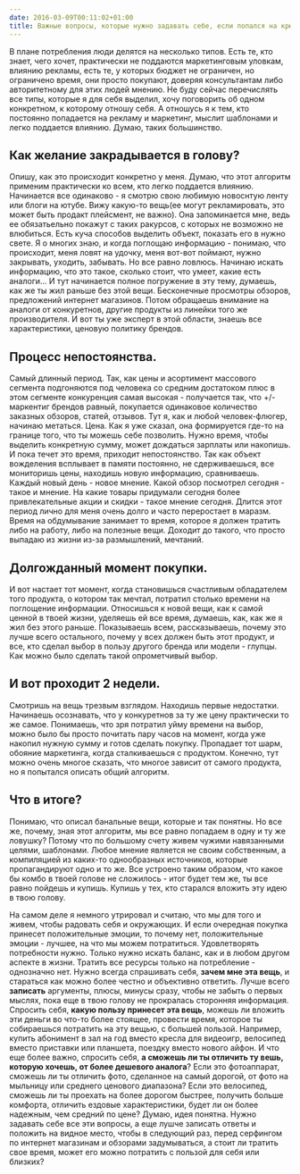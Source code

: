 ```yaml
---
date: 2016-03-09T00:11:02+01:00
title: Важные вопросы, которые нужно задавать себе, если попался на крючек рекламы.
---
```


В плане потребления люди делятся на несколько типов. Есть те, кто знает, чего хочет, практически не поддаются маркетинговым уловкам, влиянию рекламы, есть те, у которых бюджет не ограничен, но ограничено время, они просто покупают, доверяя консультантам либо авторитетному для этих людей мнению. Не буду сейчас перечислять все типы, которые я для себя выделил, хочу поговорить об одном конкретном, к которому отношу себя. А отношусь я к тем, кто постоянно попадается на рекламу и маркетинг, мыслит шаблонами и легко поддается влиянию. Думаю, таких большинство.

## Как желание закрадывается в голову?

Опишу, как это происходит конкретно у меня. Думаю, что этот алгоритм применим практически ко всем, кто легко поддается влиянию.
Начинается все одинаково - я смотрю свою любимую новоснтую ленту или блоги на ютубе. Вижу какую-то вещь(ее могут рекламировать, это может быть продакт плейсмент, не важно). Она запоминается мне, ведь ее обязатьельно покажут с таких ракурсов, с которых не возможно не влюбиться. Есть куча способов выделить объект, показать его в нужно свете. Я о многих знаю, и  когда поглощаю информацию - понимаю, что происходит, меня ловят на удочку, меня вот-вот поймают, нужно закрывать, уходить, забывать. Но все равно ловлюсь. Начинаю искать информацию, что это такое, сколько стоит, что умеет, какие есть аналоги... И тут начинается полное погружение в эту тему, думаешь, как же ты жил раньше без этой вещи. Бесконечные просмотры обзоров, предложений интернет магазинов. Потом обращаешь внимание на аналоги от конкуретнов, другие продукты из линейки того же производителя. И вот ты уже эксперт в этой области, знаешь все характеристики, ценовую политику брендов.

## Процесс непостоянства.

Самый длинный период. Так, как цены и асортимент массового сегмента подгоняются под человека со средним достатоком плюс в этом сегменте конкуренция самая высокая - получается так, что +/- маркентиг брендов равный, покупается одинаковое количество заказных обзоров, статей, отзывов. Тут я, как и любой человек-флюгер, начинаю метаться. Цена. Как я уже сказал, она формируется где-то на границе того, что ты можешь себе позволить. Нужно время, чтобы выделить конкретную сумму, может дождаться зарплаты или накопишь. И пока течет это время, приходит непостоянство. Так как объект вожделения всплывает в памяти постоянно, не сдерживаешься, все мониторишь цены, находишь новую информацию, сравниваешь. Каждый новый день - новое мнение. Какой обзор посмотрел сегодня - такое и мнение. На какие товары придумали сегодня более привлекательные акции и скидки - такое мнение сегодня. Длится этот период лично для меня очень долго и часто переростает в маразм. Время на обдумывание занимает то время, которое я должен тратить либо на работу, либо на полезные вещи. Доходит до такого, что просто выпадаю из жизни из-за размышлений, мечтаний.

## Долгожданный момент покупки.
И вот настает тот момент, когда становишься счастливым обладателем того продукта, о котором так мечтал, потратил столько времени на поглощение информации. Относишься к новой вещи, как к самой ценной в твоей жизни, уделяешь ей все время, думаешь, как, как же я жил без этого раньше. Показываешь всем, рассказываешь, почему это лучше всего остального, почему у всех должен быть этот продукт, и все, кто сделал выбор в пользу другого бренда или модели - глупцы. Как можно было сделать такой опрометчивый выбор.

## И вот проходит 2 недели.
Смотришь на вещь трезвым взглядом. Находишь первые недостатки. Начинаешь осознавать, что у конкуретнов за ту же цену практически то же самое. Понимаешь, что зря потратил уйму времени на выбор, можно было бы просто почитать пару часов на момент, когда уже накопил нужную сумму и готов сделать покупку. Пропадает тот шарм, обояние маркетинга, когда  сталкиваешься с продуктом. Конечно, тут можно очень многое сказать, что многое зависит от самого продукта, но я попытался описать общий алгоритм.

## Что в итоге? 

Понимаю, что описал банальные вещи, которые и так понятны. Но все же, почему, зная этот алгоритм, мы все равно попадаем в одну и ту же ловушку? Потому что по большому счету живем чужими навязанными целями, шаблонами. Любое мнение является не своим собственным, а компиляцией из каких-то однообразных источников, которые пропагандируют одно и то же. Все устроено таким образом, что какое бы комбо в твоей голове не сложилось - итог будет тем же, ты все равно пойдешь и купишь. Купишь у тех, кто старался вложить эту идею в твою голову.

На самом деле я немного утрировал и считаю, что мы для того и живем, чтобы радовать себя и окружающих. И если очередная покупка принесет положительные эмоции, то почему нет, положительные эмоции - лучшее, на что мы можем потратиться. Удовлетворять потребности нужно. Только нужно искать баланс, как и в любом другом аспекте в жизни. Тратить все ресурсы только на потребление - однозначно нет. Нужно всегда спрашивать себя, **зачем мне эта вещь**, и стараться как можно более честно и объективно ответить. Лучше всего **записать** аргументы, плюсы, минусы сразу, чтобы не забыть о первых мыслях, пока еще в твою голову не прокралась сторонняя информация. Спросить себя, **какую пользу принесет эта вещь**, можешь ли вложить эти деньги во что-то более стоящее, провести время, которое ты собираешься потратить на эту вещью, с большей пользой. Например, купить абонимент в зал на год вместо кресла для видеоигр, велосипед вместо приставки или планшета, поездку вместо нового айфон. 
И что еще более важно, спросить себя, **а сможешь ли ты отличить ту вешь, которую хочешь, от более дешевого аналога**? Если это фотоаппарат, сможешь ли ты отличить фото, сделанное на самый дорогой, от фото на мыльницу или среднего ценового диапазона? Если это велосипед, сможешь ли ты проехать на более дорогом быстрее, получить больше комфорта, отличить ездовые характеристики, будет ли он более надежным, чем средний по цене? Думаю, идея понятна. Нужно задавать себе все эти вопросы, а еще лушче записать ответы и положить на видное место, чтобы в следующий раз, перед серфингом по интернет магазинам и обзорами задумываться, а стоит ли тратить свое время, может его можно потратить с пользой для себя или близких?